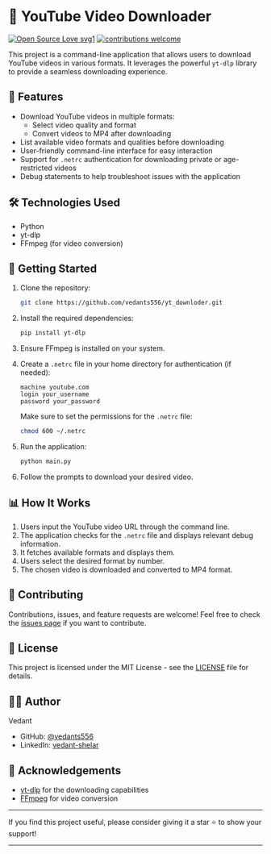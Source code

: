 # 🎥 YouTube Video Downloader

[![Open Source Love svg1](https://badges.frapsoft.com/os/v1/open-source.svg?v=103)](#)
[![contributions welcome](https://img.shields.io/badge/contributions-welcome-brightgreen.svg?style=flat&label=Contributions&colorA=red&colorB=black)](#)

This project is a command-line application that allows users to download YouTube videos in various formats. It leverages the powerful `yt-dlp` library to provide a seamless downloading experience.

## 🌟 Features

- Download YouTube videos in multiple formats:
  - Select video quality and format
  - Convert videos to MP4 after downloading
- List available video formats and qualities before downloading
- User-friendly command-line interface for easy interaction
- Support for `.netrc` authentication for downloading private or age-restricted videos
- Debug statements to help troubleshoot issues with the application

## 🛠️ Technologies Used

- Python
- yt-dlp
- FFmpeg (for video conversion)

## 🚀 Getting Started

1. Clone the repository:
   ```bash
   git clone https://github.com/vedants556/yt_downloder.git
   ```

2. Install the required dependencies:
   ```bash
   pip install yt-dlp
   ```

3. Ensure FFmpeg is installed on your system.

4. Create a `.netrc` file in your home directory for authentication (if needed):
   ```plaintext
   machine youtube.com
   login your_username
   password your_password
   ```
   Make sure to set the permissions for the `.netrc` file:
   ```bash
   chmod 600 ~/.netrc
   ```

5. Run the application:
   ```bash
   python main.py
   ```

6. Follow the prompts to download your desired video.

## 📊 How It Works

1. Users input the YouTube video URL through the command line.
2. The application checks for the `.netrc` file and displays relevant debug information.
3. It fetches available formats and displays them.
4. Users select the desired format by number.
5. The chosen video is downloaded and converted to MP4 format.

## 🤝 Contributing

Contributions, issues, and feature requests are welcome! Feel free to check the [issues page](#) if you want to contribute.

## 📜 License

This project is licensed under the MIT License - see the [LICENSE](LICENSE) file for details.

## 👨‍💻 Author

Vedant  
- GitHub: [@vedants556](https://github.com/vedants556)  
- LinkedIn: [vedant-shelar](https://www.linkedin.com/in/vedant-shelar-41923724b)

## 🙏 Acknowledgements

- [yt-dlp](https://github.com/yt-dlp/yt-dlp) for the downloading capabilities
- [FFmpeg](https://ffmpeg.org/) for video conversion

---

If you find this project useful, please consider giving it a star ⭐️ to show your support!

---

